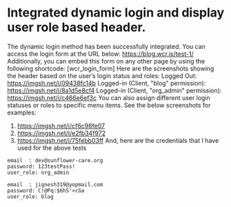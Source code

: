
# Integrated dynamic login and display user role based header.
The dynamic login method has been successfully integrated. You can access the login form at the URL below:
https://blog.wcr.is/test-1/
Additionally, you can embed this form on any other page by using the following shortcode:
 [wcr_login_form]
Here are the screenshots showing the header based on the user’s login status and roles:
 Logged Out: https://imgsh.net/i/09438fc14b
 Logged-in (Client, "blog" permission): https://imgsh.net/i/8a1d5e8cf4
 Logged-in (Client, "org_admin" permission): https://imgsh.net/i/c466e6ef3c
You can also assign different user login statuses or roles to specific menu items. See the below screenshots for examples:
 1. https://imgsh.net/i/cf6c98fe07
 2. https://imgsh.net/i/e2fb34f972
 3. https://imgsh.net/i/75febb03ff
And, here are the credentials that I have used for the above tests
```
email  : dev@sunflower-care.org
password: 123testPass!
user_role: org_admin

email  : jignesh319@yopmail.com
password: C!@Pq:$6hS'>cGa
user_role: blog
```

